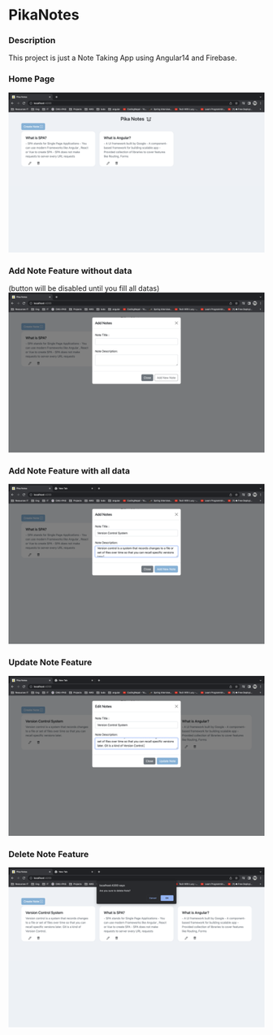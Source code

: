 # PikaNotes

### Description
This project is just a Note Taking App using Angular14 and Firebase.

### Home Page
![image](https://github.com/AyeChanHtunNaing/pika-notes/blob/master/src/assets/demo/home.png)

### Add Note Feature without data 
(button will be disabled until you fill all datas)
![image](https://github.com/AyeChanHtunNaing/pika-notes/blob/master/src/assets/demo/addnote_nodata.png)

### Add Note Feature with all data
![image](https://github.com/AyeChanHtunNaing/pika-notes/blob/master/src/assets/demo/addnote_withdata.png)

### Update Note Feature
![image](https://github.com/AyeChanHtunNaing/pika-notes/blob/master/src/assets/demo/updatenote.png)

### Delete Note Feature
![image](https://github.com/AyeChanHtunNaing/pika-notes/blob/master/src/assets/demo/deletenote.png)
